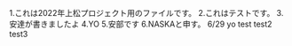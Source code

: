 1.これは2022年上松プロジェクト用のファイルです。
2.これはテストです。
3.安達が書きましたよ
4.YO
5.安部です
6.NASKAと申す。
6/29 yo
test
test2
test3
